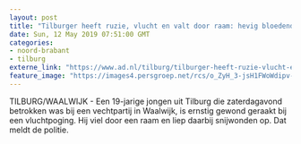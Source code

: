 ```yaml
---
layout: post
title: "Tilburger heeft ruzie, vlucht en valt door raam: hevig bloedend zoekt hij naar hulp"
date: Sun, 12 May 2019 07:51:00 GMT
categories: 
- noord-brabant 
- tilburg 
externe_link: "https://www.ad.nl/tilburg/tilburger-heeft-ruzie-vlucht-en-valt-door-raam-hevig-bloedend-zoekt-hij-naar-hulp~ad566ce6/"
feature_image: "https://images4.persgroep.net/rcs/o_ZyH_3-jsH1FWoWdipv-vIyKFs/diocontent/148078372/_fitwidth/400/?appId=21791a8992982cd8da851550a453bd7f&quality=0.7"
---
```


TILBURG/WAALWIJK - Een 19-jarige jongen uit Tilburg die zaterdagavond betrokken was bij een vechtpartij in Waalwijk, is ernstig gewond geraakt bij een vluchtpoging. Hij viel door een raam en liep daarbij snijwonden op. Dat meldt de politie.

